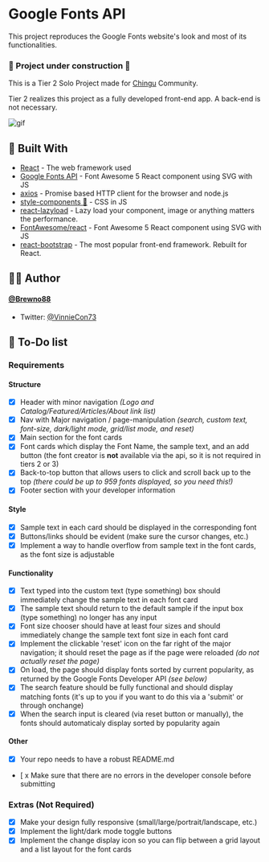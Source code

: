 # Google Fonts API

This project reproduces the Google Fonts website's look and most of its functionalities.

### 🚧 Project under construction 🚧

This is a Tier 2 Solo Project made for [Chingu](https://www.chingu.io) Community. <br>

Tier 2 realizes this project as a fully developed front-end app. A back-end is not necessary.

![gif](./public/tier2.gif)

## 🧰 Built With

- [React](https://reactjs.org/) - The web framework used
- [Google Fonts API](https://github.com/FortAwesome/react-fontawesome) - Font Awesome 5 React component using SVG with JS
- [axios](https://github.com/axios/axios) - Promise based HTTP client for the browser and node.js
- [style-components 💅](https://styled-components.com/) - CSS in JS
- [react-lazyload](https://github.com/twobin/react-lazyload) - Lazy load your component, image or anything matters the performance.
- [FontAwesome/react](https://github.com/FortAwesome/react-fontawesome) - Font Awesome 5 React component using SVG with JS
- [react-bootstrap](https://react-bootstrap.github.io/) - The most popular front-end framework. Rebuilt for React.

## 🧝‍♂️ Author

#### [@Brewno88](https://github.com/Brewno88)

- Twitter: [@VinnieCon73](https://twitter.com/VincHeadZo)

<!-- ## 🤝 Contributing

1. Fork it (https://github.com/Chingu-Solo/solo-koala-77/fork)
2. Create your feature branch (`git checkout -b feature/fooBar`)
3. Commit your changes (`git commit -am 'Add some fooBar'`)
4. Push to the branch (`git push origin feature/fooBar`)
5. Create a new Pull Request -->

## 📝 To-Do list

### **Requirements**

#### Structure

- [x] Header with minor navigation _(Logo and Catalog/Featured/Articles/About link list)_
- [x] Nav with Major navigation / page-manipulation _(search, custom text, font-size, dark/light mode, grid/list mode, and reset)_
- [x] Main section for the font cards
- [x] Font cards which display the Font Name, the sample text, and an add button (the font creator is **not** available via the api, so it is not required in tiers 2 or 3)
- [x] Back-to-top button that allows users to click and scroll back up to the top _(there could be up to 959 fonts displayed, so you need this!)_
- [x] Footer section with your developer information

#### Style

- [x] Sample text in each card should be displayed in the corresponding font
- [x] Buttons/links should be evident (make sure the cursor changes, etc.)
- [x] Implement a way to handle overflow from sample text in the font cards, as the font size is adjustable

#### Functionality

- [x] Text typed into the custom text (type something) box should immediately change the sample text in each font card
- [x] The sample text should return to the default sample if the input box (type something) no longer has any input
- [x] Font size chooser should have at least four sizes and should immediately change the sample text font size in each font card
- [x] Implement the clickable 'reset' icon on the far right of the major navigation; it should reset the page as if the page were reloaded _(do not actually reset the page)_
- [x] On load, the page should display fonts sorted by current popularity, as returned by the Google Fonts Developer API _(see below)_
- [x] The search feature should be fully functional and should display matching fonts (it's up to you if you want to do this via a 'submit' or through onchange)
- [x] When the search input is cleared (via reset button or manually), the fonts should automaticaly display sorted by popularity again

#### Other

- [x] Your repo needs to have a robust README.md
- [ x Make sure that there are no errors in the developer console before submitting

### **Extras (Not Required)**

- [x] Make your design fully responsive (small/large/portrait/landscape, etc.)
- [x] Implement the light/dark mode toggle buttons
- [x] Implement the change display icon so you can flip between a grid layout and a list layout for the font cards

<!-- ## License

This project is licensed under the MIT License - see the [LICENSE.md](LICENSE.md) file for details -->
